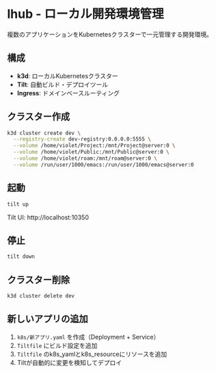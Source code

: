 # lhub - ローカル開発環境管理

複数のアプリケーションをKubernetesクラスターで一元管理する開発環境。

## 構成

- **k3d**: ローカルKubernetesクラスター
- **Tilt**: 自動ビルド・デプロイツール
- **Ingress**: ドメインベースルーティング

## クラスター作成

```bash
k3d cluster create dev \
  --registry-create dev-registry:0.0.0.0:5555 \
  --volume /home/violet/Project:/mnt/Project@server:0 \
  --volume /home/violet/Public:/mnt/Public@server:0 \
  --volume /home/violet/roam:/mnt/roam@server:0 \
  --volume /run/user/1000/emacs:/run/user/1000/emacs@server:0
```

## 起動

```bash
tilt up
```

Tilt UI: http://localhost:10350

## 停止

```bash
tilt down
```

## クラスター削除

```bash
k3d cluster delete dev
```

## 新しいアプリの追加

1. `k8s/新アプリ.yaml` を作成（Deployment + Service）
2. `Tiltfile` にビルド設定を追加
3. `Tiltfile` のk8s_yamlとk8s_resourceにリソースを追加
4. Tiltが自動的に変更を検知してデプロイ
